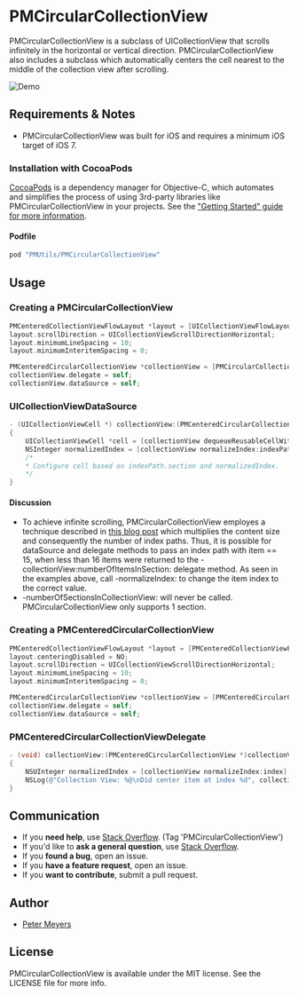 # PMCircularCollectionView

PMCircularCollectionView is a subclass of UICollectionView that scrolls infinitely in the horizontal or vertical direction. PMCircularCollectionView also includes a subclass which automatically centers the cell nearest to the middle of the collection view after scrolling.

![Demo](http://pm-dev.github.io/PMCircularCollectionView.gif)


## Requirements & Notes

- PMCircularCollectionView was built for iOS and requires a minimum iOS target of iOS 7.


### Installation with CocoaPods

[CocoaPods](http://cocoapods.org) is a dependency manager for Objective-C, which automates and simplifies the process of using 3rd-party libraries like PMCircularCollectionView in your projects. See the ["Getting Started" guide for more information](http://guides.cocoapods.org/using/getting-started.html).

#### Podfile

```ruby
pod "PMUtils/PMCircularCollectionView"
```

## Usage


### Creating a PMCircularCollectionView

```objective-c
PMCenteredCollectionViewFlowLayout *layout = [UICollectionViewFlowLayout new];
layout.scrollDirection = UICollectionViewScrollDirectionHorizontal;
layout.minimumLineSpacing = 10;	
layout.minimumInteritemSpacing = 0;

PMCenteredCircularCollectionView *collectionView = [PMCircularCollectionView collectionViewWithFrame:self.view.bounds collectionViewLayout:layout];
collectionView.delegate = self;
collectionView.dataSource = self;
```

### UICollectionViewDataSource

```objective-c
- (UICollectionViewCell *) collectionView:(PMCenteredCircularCollectionView *)collectionView cellForItemAtIndexPath:(NSIndexPath *)indexPath
{
    UICollectionViewCell *cell = [collectionView dequeueReusableCellWithReuseIdentifier:PMCellReuseIdentifier forIndexPath:indexPath];
    NSInteger normalizedIndex = [collectionView normalizeIndex:indexPath.item];
    /*
    * Configure cell based on indexPath.section and normalizedIndex.
    */
}
```

#### Discussion

 - To achieve infinite scrolling, PMCircularCollectionView employes a technique described in [this blog post](http://iphone2020.wordpress.com/2012/10/01/uitableview-tricks-part-2-infinite-scrolling) which multiplies the content size and consequently the number of index paths. Thus, it is possible for dataSource and delegate methods to pass an index path with item == 15, when less than 16 items were returned to the -collectionView:numberOfItemsInSection: delegate method. As seen in the examples above, call -normalizeIndex: to change the item index to the correct value.
 - -numberOfSectionsInCollectionView: will never be called. PMCircularCollectionView only supports 1 section.

### Creating a PMCenteredCircularCollectionView

```objective-c
PMCenteredCollectionViewFlowLayout *layout = [PMCenteredCollectionViewFlowLayout new];
layout.centeringDisabled = NO;
layout.scrollDirection = UICollectionViewScrollDirectionHorizontal;
layout.minimumLineSpacing = 10;	
layout.minimumInteritemSpacing = 0;

PMCenteredCircularCollectionView *collectionView = [PMCenteredCircularCollectionView collectionViewWithFrame:self.view.bounds collectionViewLayout:layout];
collectionView.delegate = self;
collectionView.dataSource = self;
```

### PMCenteredCircularCollectionViewDelegate

```objective-c
- (void) collectionView:(PMCenteredCircularCollectionView *)collectionView didCenterItemAtIndex:(NSUInteger)index
{
    NSUInteger normalizedIndex = [collectionView normalizeIndex:index];
	NSLog(@"Collection View: %@\nDid center item at index %d", collectionView, normalizedIndex);
}
```

## Communication

- If you **need help**, use [Stack Overflow](http://stackoverflow.com/questions/tagged/PMCircularCollectionView). (Tag 'PMCircularCollectionView')
- If you'd like to **ask a general question**, use [Stack Overflow](http://stackoverflow.com/questions/tagged/PMCircularCollectionView).
- If you **found a bug**, open an issue.
- If you **have a feature request**, open an issue.
- If you **want to contribute**, submit a pull request.


## Author

- [Peter Meyers](mailto:petermeyers1@gmail.com)

## License

PMCircularCollectionView is available under the MIT license. See the LICENSE file for more info.

